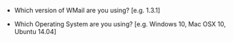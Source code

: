 * Which version of WMail are you using? [e.g. 1.3.1]

* Which Operating System are you using? [e.g. Windows 10, Mac OSX 10, Ubuntu 14.04]
